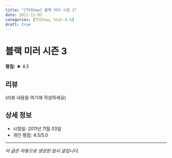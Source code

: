 ```yaml
---
title: "[TVShow] 블랙 미러 시즌 3"
date: 2011-11-03
categories: [TVShow, Star-4.5]
draft: true
---
```


# 블랙 미러 시즌 3

**평점:** ★ 4.5

## 리뷰

(리뷰 내용을 여기에 작성하세요)

## 상세 정보

- 시청일: 2011년 11월 03일
- 개인 평점: 4.5/5.0

---

*이 글은 자동으로 생성된 임시 글입니다.*
